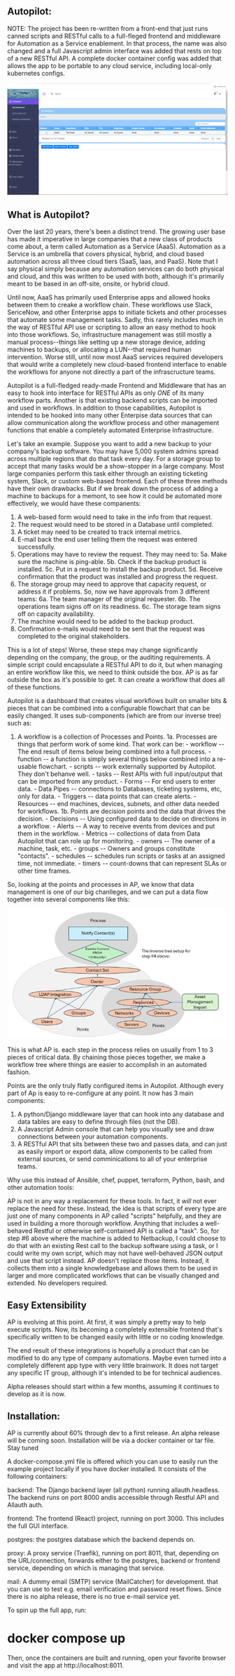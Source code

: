 Autopilot:
-----------------------------------------------------------------------------

NOTE: The project has been re-written from a front-end that just runs canned scripts and RESTful calls to a full-fleged frontend and middleware for Automation as a Service enablement. In that process, the name was also changed and a full Javascript admin interface was added that rests on top of a new RESTful API. A complete docker container config was added that allows the app to be portable to any cloud service, including local-only kubernetes configs.

![Alt text](dap.png)


What is Autopilot?
----------------------------
Over the last 20 years, there's been a distinct trend. The growing user base has made it imperative in large companies that a new class of products come about, a term called Automation as a Service (AaaS). Automation as a Service is an umbrella that covers physical, hybrid, and cloud based automation across all three cloud tiers (SaaS, Iaas, and PaaS). Note that I say physical simply because any automation services can do both physical and cloud, and this was written to be used with both, although it's primarily meant to be based in an off-site, onsite, or hybrid cloud.

Until now, AaaS has primarily used Enterprise apps and allowed hooks between them to creake a workflow chain. These workflows use Slack, SericeNow, and other Enterprise apps to initiate tickets and other processes that automate some management tasks. Sadly, this rarely includes much in the way of RESTful API use or scripting to allow an easy method to hook into those workflows. So, infrastructure management was still mostly a manual process--things like setting up a new storage device, adding machines to backups, or allocating a LUN--that required human intervention. Worse still, until now most AaaS services required developers that would write a completely new cloud-based frontend interface to enable the workflows for anyone not directly a part of the infrascructure teams.

Autopilot is a full-fledged ready-made Frontend and Middleware that has an easy to hook into interface for RESTful APIs as only *ONE* of its many workflow parts. Another is that existing backend scripts can be imported and used in workflows. In addition to those capabilities, Autopilot is intended to be hooked into many other Enterpise data sources that can allow communication along the workflow process and other management functions that enable a completely automated Enterprise Infrastructure.

Let's take an example. Suppose you want to add a new backup to your company's backup software. You may have 5,000 system admins spread across multiple regions that do that task every day. For a storage group to accept that many tasks would be a show-stopper in a large company. Most large companies perform this task either through an existing ticketing system, Slack, or custom web-based frontend. Each of these three methods have their own drawbacks. But if we break down the process of adding a machine to backups for a memont, to see how it could be automated more effectively, we would have these companents:
1. A web-based form would need to take in the info from that request.
2. The request would need to be stored in a Database until completed.
3. A ticket may need to be created to track internal metrics.
4. E-mail back the end user telling them the request was entered successfully.
5. Operations may have to review the request. They may need to:
   5a. Make sure the machine is ping-able.
   5b. Check if the backup product is installed.
   5c. Put in a request to install the backup product.
   5d. Receive confirmation that the product was installed and progress the request.
6. The storage group may need to approve that capacity request, or address it if problems. So, now we have approvals from 3 different teams:
   6a. The team manager of the original requester.
   6b. The operations team signs off on its readiness.
   6c. The storage team signs off on capacity availability.
6. The machine would need to be added to the backup product.
7. Confirmation e-mails would need to be sent that the request was completed to the original stakeholders.

This is a lot of steps! Worse, these steps may change significantly depending on the company, the group, or the auditing requirements. A simple script could encapsulate a RESTful API to do it, but when managing an entire workflow like this, we need to think outside the box. AP is as far outside the box as it's possible to get. It can create a workflow that does all of these functions.

Autopilot is a dashboard that creates visual workflows built on smaller bits & pieces that can be combined into a configurable flowchart that can be easily changed. It uses sub-components (which are from our inverse tree) such as:
1. A workflow is a collection of Processes and Points.
   1a. Processes are things that perform work of some kind. That work can be:
       - workflow -- The end result of items below being combined into a full process.
       - function -- a function is simply several things below combined into a re-usable     flowchart.
       - scripts  -- work externally supported by Autopilot. They don't behanve well.
       - tasks  -- Rest APIs with full input/output that can be imported from any product.
       - Forms   -- For end users to enter data.
       - Data Pipes -- connections to Databases, ticketing systems, etc, only for data.
       - Triggers -- data points that can create alerts.
       - Resources -- end machines, devices, subnets, and other data needed for workflows.
   1b. Points are decision points and the data that drives the decision.
       - Decisions -- Using configured data to decide on directions in a workflow.
       - Alerts  -- A way to receive events from devices and put them in the workflow.
       - Metrics -- collections of data from Data Autopilot that can role up for monitoring.
       - owners -- The owner of a machine, task, etc.
       - groups  -- Owners and groups constitute "contacts".
       - schedules  -- schedules run scripts or tasks at an assigned time, not immediate.
       - timers   -- count-downs that can represent SLAs or other time frames.

So, looking at the points and processes in AP, we know that data management is one of our big chanlleges, and we can put a data flow together into several components like this:

![Alt text](resource-tree-for-contacts.jpg)

This is what AP is. each step in the process relies on usually from 1 to 3 pieces of critical data. By chaining those pieces together, we make a workflow tree where things are easier to accomplish in an automated fashion.

Points are the only truly flatly configured items in Autopilot. Although every part of Ap is easy to re-configure at any point. It now has 3 main components:
   1. A python/Django middleware layer that can hook into any database and data tables are easy to define through files (not the DB).
   2. A Javascript Admin console that can help you visually see and draw connections between your automation components.
   3. A RESTful API that sits between these two and passes data, and can just as easily import or export data, allow components to be called from external sources, or send comminications to all of your enterprise teams.

Why use this instead of Ansible, chef, puppet, terraform, Python, bash, and other automation tools:

AP is not in any way a replacement for these tools. In fact, it *will* not ever replace the need for these. Instead, the idea is that scripts of every type are just one of many components in AP called "scripts" helpfully, and they are used in building a more thorough workflow. Anything that includes a well-behaved Restful or otherwise self-contained API is called a "task". So, for step #6 above where the machine is added to Netbackup, I could choose to do that with an existing Rest call to the backup software using a task, or I could write my own script, which may not have well-behaved JSON output and use that script instead. AP doesn't replace those items. Instead, it collects them into a single knowledgebase and allows them to be used in larger and more complicated workflows that can be visually changed and extended. No developers required.


Easy Extensibility
----------------------------
AP is evolving at this point. At first, it was simply a pretty way to help execute scripts. Now, its becoming a completely extensible frontend that's specifically written to be changed easily with little or no coding knowledge.

The end result of these integrations is hopefully a product that can be modified to do any type of company automations. Maybe even turned into a completely different app type with very little brainwork. It does not target any specific IT group, although it's intended to be for technical audiences.

Alpha releases should start within a few months, assuming it continues to develop as it is now.


Installation:
-----------------------------

AP is currently about 60% through dev to a first release. An alpha release will be coming soon. Installation will be via a docker container or tar file. Stay tuned


A docker-compose.yml file is offered which you can use to easily run the example project locally if you have docker installed. It consists of the following containers:

backend: The Django backend layer (all python) running allauth.headless. The backend runs on port 8000 andis accessible through Restful API and Allauth auth.

frontend: The frontend (React) project, running on port 3000. This includes the full GUI interface.

postgres: the postgres database which the backend depends on.

proxy: A proxy service (Traefik), running on port 8011, that, depending on the URL/connection, forwards either to the postgres, backend or frontend service, depending on which is managing that service.

mail: A dummy email (SMTP) service (MailCatcher) for development. that you can use to test e.g. email verification and password reset flows. Since there is no alpha release, there is no true e-mail service yet.

To spin up the full app, run:

# docker compose up
Then, once the containers are built and running, open your favorite browser and visit the app at http://localhost:8011.

